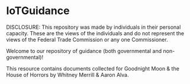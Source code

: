 # IoTGuidance

DISCLOSURE: This repository was made by individuals in their personal capacity.  These are the views of the individuals and do not represent the views of the Federal Trade Commission or any one Commissioner.

Welcome to our repository of guidance (both governmental and non-governmental)!


This resource contains documents collected for Goodnight Moon & the House of Horrors by Whitney Merrill & Aaron Alva.

